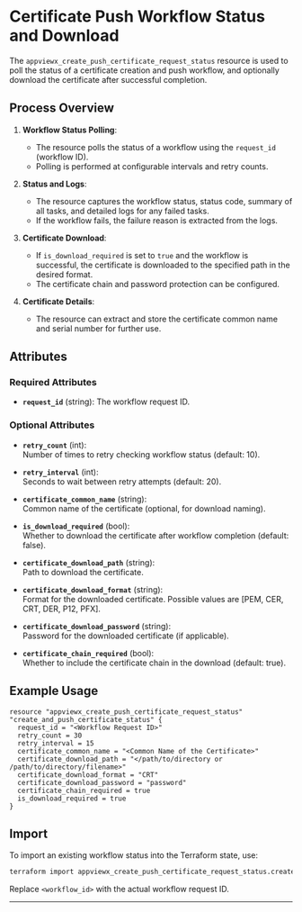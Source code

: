 # Certificate Push Workflow Status and Download

The `appviewx_create_push_certificate_request_status` resource is used to poll the status of a certificate creation and push workflow, and optionally download the certificate after successful completion.

## Process Overview

1. **Workflow Status Polling**:
   - The resource polls the status of a workflow using the `request_id` (workflow ID).
   - Polling is performed at configurable intervals and retry counts.

2. **Status and Logs**:
   - The resource captures the workflow status, status code, summary of all tasks, and detailed logs for any failed tasks.
   - If the workflow fails, the failure reason is extracted from the logs.

3. **Certificate Download**:
   - If `is_download_required` is set to `true` and the workflow is successful, the certificate is downloaded to the specified path in the desired format.
   - The certificate chain and password protection can be configured.

4. **Certificate Details**:
   - The resource can extract and store the certificate common name and serial number for further use.

## Attributes

### Required Attributes

- **`request_id`** (string): The workflow request ID.

### Optional Attributes

- **`retry_count`** (int):  
  Number of times to retry checking workflow status (default: 10).

- **`retry_interval`** (int):  
  Seconds to wait between retry attempts (default: 20).

- **`certificate_common_name`** (string):  
  Common name of the certificate (optional, for download naming).

- **`is_download_required`** (bool):  
  Whether to download the certificate after workflow completion (default: false).

- **`certificate_download_path`** (string):  
  Path to download the certificate.

- **`certificate_download_format`** (string):  
  Format for the downloaded certificate. Possible values are [PEM, CER, CRT, DER, P12, PFX].

- **`certificate_download_password`** (string):  
  Password for the downloaded certificate (if applicable).

- **`certificate_chain_required`** (bool):  
  Whether to include the certificate chain in the download (default: true).

## Example Usage

```hcl
resource "appviewx_create_push_certificate_request_status" "create_and_push_certificate_status" {
  request_id = "<Workflow Request ID>"
  retry_count = 30
  retry_interval = 15
  certificate_common_name = "<Common Name of the Certificate>"
  certificate_download_path = "</path/to/directory or /path/to/directory/filename>"
  certificate_download_format = "CRT"
  certificate_download_password = "password"
  certificate_chain_required = true
  is_download_required = true
}
```

## Import

To import an existing workflow status into the Terraform state, use:

```bash
terraform import appviewx_create_push_certificate_request_status.create_and_push_certificate_status <workflow_id>
```
Replace `<workflow_id>` with the actual workflow request ID.

---
